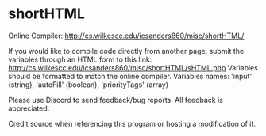 # shortHTML

Online Compiler: http://cs.wilkescc.edu/icsanders860/misc/shortHTML/

If you would like to compile code directly from another page, submit the variables through an HTML form to this link: http://cs.wilkescc.edu/icsanders860/misc/shortHTML/sHTML.php
Variables should be formatted to match the online compiler.
Variables names: 'input' (string), 'autoFill' (boolean), 'priorityTags' (array)

Please use Discord to send feedback/bug reports.
All feedback is appreciated.

Credit source when referencing this program or hosting a modification of it.
